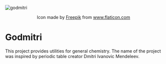 ![godmitri](https://user-images.githubusercontent.com/39157101/89328994-95694800-d664-11ea-934a-183fd857df05.png)
<div align="center">Icon made by <a href="http://www.freepik.com/" title="Freepik">Freepik</a> from <a href="https://www.flaticon.com/" title="Flaticon">www.flaticon.com</a></div>

# **Godmitri**
This project provides utilities for general chemistry. The name of the project was inspired by periodic table creator Dmitri Ivanovic Mendeleev.
